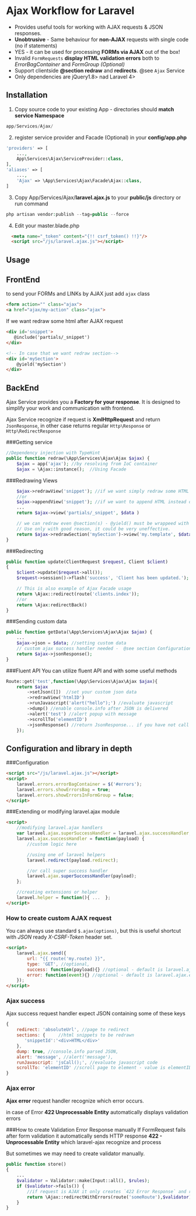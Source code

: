 # Ajax Workflow for Laravel

  - Provides useful tools for working with AJAX requests & JSON responses.
  - **Unobtrusive** - Same behaviour for **non-AJAX** requests with single code (no if statements)
  - YES - it can be used for processing **FORMs via AJAX** out of the box!
  - Invalid `FormRequests` **display HTML validation errors** both to *ErrorBagContainer* and *FormGroup (Optional)*
  - Support clientside **@section redraw** and **redirects**. @see `Ajax` Service
  - Only dependencies are jQuery1.8> nad Laravel 4> 

Installation
------------

1) Copy source code to your existing App - directories should **match service Namespace**
~~~~~ php
app/Services/Ajax/
~~~~~

2) register service provider and Facade (Optional) in your **config/app.php**
~~~~~ php
'providers' => [
	...,
	App\Services\Ajax\ServiceProvider::class,
],
'aliases' => [
	...,
	'Ajax' => \App\Services\Ajax\Facade\Ajax::class,
]
~~~~~


3) Copy App/Services/Ajax/**laravel.ajax.js** to your **public/js** directory or run command
~~~~~ php
php artisan vendor:publish --tag=public --force
~~~~~

4) Edit your master.blade.php
~~~~~ html
  <meta name="_token" content="{!! csrf_token() !!}"/>
  <script src="/js/laravel.ajax.js"></script>
~~~~~

Usage
---------------------

## FrontEnd

to send your FORMs and LINKs by AJAX just add `ajax` class
~~~~~ html
<form action="" class="ajax">
<a href="ajax/my-action" class="ajax">
~~~~~

If we want redraw some html after AJAX request
~~~~~ html
<div id='snippet'>
   @include('partials/_snippet')
</div>

<!-- In case that we want redraw section-->
<div id='mySection'>
	@yield('mySection')
</div>
~~~~~

## BackEnd

Ajax Service provides you a **Factory for your response**. It is designed to simplify your work and communication with frontend.

Ajax Service recognize if request is **XmlHttpRequest** and return `JsonResponse`, in other case returns regular `Http\Response` or `Http\RedirectResponse`

###Getting service
~~~~~ php
//Dependency injection with TypeHint
public function redraw(\App\Services\Ajax\Ajax $ajax) {
	$ajax = app('ajax'); //by resolving from IoC container
	$ajax = \Ajax::instance();  //Using Facade
~~~~~

###Redrawing Views
~~~~~ php
	$ajax->redrawView('snippet'); //if we want simply redraw some HTML
	//or
	$ajax->appendView('snippet'); //if we want to append HTML instead of replace
	...
	return $ajax->view('partials/_snippet', $data )

~~~~~

~~~~~ php
	// we can redraw even @section(s) - @yield() must be wrappeed with div#sectionName.
	// Use only with good reason, it could be very uneffective.
	return $ajax->redrawSection('mySection')->view('my.template', $data);
}
~~~~~

###Redirecting
~~~~~ php
public function update(ClientRequest $request, Client $client)
{
    $client->update($request->all());
    $request->session()->flash('success', 'Client has been updated.');

	// This is also example of Ajax Facade usage
    return \Ajax::redirect(route('clients.index'));
    //or
    return \Ajax:redirectBack()
}
~~~~~

###Sending custom data
~~~~~ php
public function getData(\App\Services\Ajax\Ajax $ajax) {
	...
	$ajax->json = $data; //setting custom data
	// custom ajax success handler needed -  @see section Configuration and custom AJAX requests
	return $ajax->jsonResponse();
}
~~~~~

###Fluent API
You can utilize fluent API and with some useful methods
~~~~~ php
Route::get('test',function(\App\Services\Ajax\Ajax $ajax){
	return $ajax
		->setJson([])  //set your custom json data
		->redrawView('htmlID')
		->runJavascript('alert("hello");') //evaluate javascript
		->dump() //enable console.info after JSON is delivered
		->alert('test') //alert popup with message
		->scrollTo('elementID')
		->jsonResponse() //return JsonResponse... if you have not call view() or redirect()
	});
~~~~~

Configuration and library in depth
--------------

###Configuration
~~~~~ html
<script src="/js/laravel.ajax.js"></script>
<script>
    laravel.errors.errorBagContainer = $('#errors');
    laravel.errors.showErrorsBag = true;
    laravel.errors.showErrorsInFormGroup = false;
</script>
~~~~~

###Extending or modifying laravel.ajax module
~~~~~ html
<script>
    //modifying laravel.ajax handlers
    var laravel.ajax.superSuccessHandler = laravel.ajax.successHandler;
    laravel.ajax.successHandler = function(payload) {
        //custom logic here

        //using one of laravel helpers
        laravel.redirect(payload.redirect);

        //or call super success handler
        laravel.ajax.superSuccessHandler(payload);
    };

    //creating extensions or helper
    laravel.helper = function(){ ...  };
</script>
~~~~~

### How to create custom AJAX request
You can always use standard `$.ajax(options)`, but this is useful shortcut
with  *JSON* ready *X-CSRF-Token* header set.
~~~~~ html
<script>
    laravel.ajax.send({
        url: "{{ route('my.route) }}",
        type: 'GET', //optional,
        success: function(payload){} //optional - default is laravel.ajax.successHandler
        error: function(event){} //optional - default is laravel.ajax.errorHandler
    });
</script>
~~~~~

### Ajax success
Ajax success request handler expect JSON containing some of these keys
~~~~~ javascript
{
	redirect: 'absoluteUrl', //page to redirect
	sections: {     //html snippets to be redrawn
	   'snippetId':'<div>HTML</div>'
	},
	dump: true, //console.info parsed JSON,
	alert: 'message', //alert('message'),
	runJavascript: 'jsCall();', //evaluate javascript code
	scrollTo: 'elementID' //scroll page to element - value is elementID
}
~~~~~

### Ajax error
**Ajax error** request handler recognize which error occurs.

in case of Error **422 Unprocessable Entity** automatically displays validation errors

###How to create Validation Error Response manually
If FormRequest fails after form validation it automatically sends HTTP response **422 - Unprocessable Entity** which laravel-ajax recognize and process

But sometimes we may need to create validator manually.
~~~~~ php
public function store()
{
    ...
    $validator = Validator::make(Input::all(), $rules);
	if ($validator->fails()) {
		//if request is AJAX it only creates `422 Error Response` and route will not be used..
        return \Ajax::redirectWithErrors(route('someRoute'),$validator);
    }
}
~~~~~
